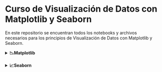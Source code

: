 # Curso de Visualización de Datos con Matplotlib y Seaborn

En este repositorio se encuentran todos los notebooks y archivos necesarios para los principios de Visualización de Datos con Matplotlib y Seaborn.
<details>
  <summary><strong>📉Matplotlib</strong></summary>
  <a href="https://matplotlib.org/stable/plot_types/basic/plot.html#sphx-glr-plot-types-basic-plot-py">Documentación de Matplotlib</a>
  <p>Esta librería esta escrita sobre Python, emula los comandos de Matlab y usa Numpy.</p>
  <details>
    <summary>🟢Pyplot básico</summary>
    Pyplot es una herramienta que tiene Matplotlib para ejecutar gráficas de manera sencilla. <a href="">Véamos cómo puedes lograrlo</a>.
    <br><br>
    Cambiemos el color de la gráfica
    <table>
      <tr>
        <th>Character</th>
        <th>Color</th>
      </tr>
      <tr>
        <td>'b'</td>
        <td>blue</td>
      </tr>
      <tr>
        <td>'g'</td>
        <td>green</td>
      </tr>
      <tr>
        <td>'m'</td>
        <td>magenta</td>
      </tr>
    </table>
    <br>
    Cambiemos el tipo de marcador
    <table>
      <tr>
        <th>Character</th>
        <th>Description</th>
      </tr>
      <tr>
        <td>'.'</td>
        <td>point marker</td>
      </tr>
      <tr>
        <td>','</td>
        <td>pixel marker</td>
      </tr>
      <tr>
        <td>'o'</td>
        <td>circle marker</td>
      </tr>
      <tr>
        <td>'v'</td>
        <td>triangle_down marker</td>
      </tr>
      <tr>
        <td>'^'</td>
        <td>triangle_up marker</td>
      </tr>
      <tr>
        <td>'&lt;'</td>
        <td>triangle_left marker</td>
      </tr>
      <tr>
        <td>'&gt;'</td>
        <td>triangle_right marker</td>
      </tr>
    </table>
    <br>
    Cambiemos el tipo de línea
    <table>
      <tr>
        <th>Character</th>
        <th>Description</th>
      </tr>
      <tr>
        <td>'-'</td>
        <td>solid line style</td>
      </tr>
      <tr>
        <td>'--'</td>
        <td>dashed line style</td>
      </tr>
      <tr>
        <td>'-.'</td>
        <td>dash-dot line style</td>
      </tr>
      <tr>
        <td>':'</td>
        <td>dotted line style</td>
      </tr>
    </table>
  </details>
  <details>
    <summary>🟢Subplot</summary>
    Subplot permite crear gráficos dentro de una gráfica. Esto lo hace a través de una matriz de gráficos y se puede acceder a ellos a través de índices, <a href="https://matplotlib.org/stable/gallery/lines_bars_and_markers/barh.html#sphx-glr-gallery-lines-bars-and-markers-barh-py">Notebook</a>.
    <br>Los parámetros de subplot funcionan:
    <ul>
      <li>Filas</li>
      <li>Columnas</li>
      <li>Index(No. de gráfico)</li>
    </ul>
  </details>
  <details>
    <summary>🟢Método orientado a objetos</summary>
    <a href="/">Notebook</a>.
    <br>
    Hay distintas maneras de hacer gráficas dentro de Matplotlib, ya vimos pyplot; sin embargo, es muy complicado personalizarla y entrar a ciertos parámetros. Por ello, existe el método orientado a objetos.
    <br>
    Un objeto define una figura, esa figura es un lienzo en el cual podemos introducir diferentes grá ficas(axes), de las cuales cada una posee sus propios ejes(axis).
    <br>
    La figura representa el todo, dentro de ella vamos a configurar gráficas las cuales contienen diferentes ejes.
    <br>Es un poco más complicado, pero en el mismo gráfico podemos personalizarlo mucho mejor.
    <br></br>
    Parámetros de axes:
    <ul>
      <li>Pos. Eje x</li>
      <li>Pos. Eje y</li>
      <li>Size graph eje x</li>
      <li>Size graph eje y</li>
    </ul>
    <strong>Diferencias entre Pyplot y Object Oriented </strong>
    <table>
      <tr>
        <th>Pyplot</th>
        <th>Object Oriented</th>
      </tr>
      <tr>
        <td>Rápido</td>
        <td>Mayor personalización</td>
      </tr>
      <tr>
        <td>Fácil</td>
        <td>Más código</td>
      </tr>
      <tr>
        <td>Una sola figura</td>
        <td>Más amigable a múltiples diagramas</td>
      </tr>
    </table>
  </details>
  <details>
    <summary>🟢Subplots</summary>
    <a href="/">Notebook</a>.
    <p>Con subplots se puede trabajar en un arreglo de gráficas a las cuales se accede a través de los índices.</p>
  </details>
  <details>
    <summary>🟢Leyendas, etiquetas, títulos, tamaño</summary>
    <a href="/">Notebook</a>.
    <p>Para dar contexto a nuestros gráficos necesitamos usar títulos, leyendas, tamaño o etiquetas, para que nuestra gráfica tenga un contexto más amplio.</p>
  </details>
  <details>
    <summary>🟢Colores y estilos</summary>
    <a href="/">Notebook</a>.
    <p>Podemos personalizar mejor nuestros gráficos con diferentes colores y estilos, así, se entenderá mucho mejor nuestras gráficas.</p>
  </details>
  <details>
    <summary>🟢Bar Plot</summary>
    <a href="/">Notebook</a>.
    <p>El gráfico de barras nos permite graficar variables categóricas, es decir, variables de texto, lo que es muy importante en el mundo de la ciencia de datos y Matplotlib ofrece ciertas características que nos facilita la vida en cuanto a graficar este tipo de variables.</p>
  </details> 
  <details>
    <summary>🟢Crear otro tipo de gráficas </summary>
    <a href="/">Notebook</a>.
    <p>Existen otros tipos de gráficos que Matplotlib nos proporciona para ser mucho más certeros en nuestros análisis.</p>
  </details> 
</details>

<br>
<details>
  <summary><strong>📈Seaborn</strong></summary>
  <a href="https://seaborn.pydata.org/tutorial/function_overview.html"> Documentación de Seaborn</a>
  <p>Seaborn es una librería construida sobre Matplotlib, por lo que hereda todas las bondades de la misma. Fue escrita por Michael Waskom y está integrada para estructuras de Pandas por lo que está optimizada para funcionar con DataFrames.</p>
  <h3>Ventajas de Seaborn</h3>
  <p>Seaborn tiene diferentes ventajas y entre ellas encuentras principalmente:</p>
  <ul>
    <li>Tiene una gran velocidad</li>
    <li>Facilidad para escribir código</li>
    <li>Altamente customizable entre gráficas y visualizaciones</li>
  </ul>
  <strong>Estructura Básica de Seaborn</strong>
  <pre><code>sns.Tipo de Grafica(
      data='Dataset',
      x='Data en el eje x',
      y='Data en el eje y',
      hue='Variable de agrupamiento')
  </code></pre>
  <h3>Tipos de Gráficas que tiene Seaborn</h3>
  <p>Seaborn ofrece ciertas características principales para problemas específicos de visualización de datos:</p>
  <ul>
    <li>Diagramas o gráficas relacionables</li>
    <li>Distribución de datos</li>
    <li>Graficar variables categóricas</li>
  </ul>

  Por ejemplo:

    Relplot (relacional): scatterplot, lineplot.
    Displot (distribuciones): histplot, kdeplot, ecdfplot, rugplot.
    Catplot (categorica): stripplot, swamplot, boxplot, violinplot, pointplot, barplot.


</details>

